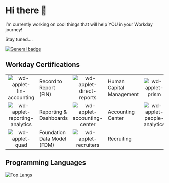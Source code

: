 # Hi there 👋
I’m currently working on cool things that will help YOU in your Workday journey!

Stay tuned....

[![General badge](https://img.shields.io/badge/Newsletter-Sign_Up-<COLOR>.svg)](https://mailchi.mp/6da047681f64/newsletter-signup)
 
Workday Certifications
-----
|     |    |     |    |     |    |
|:---:|:---|:---:|:---|:---:|:---|
| ![wd-applet-fin-accounting](https://github.com/mattmoh/mattmoh/assets/97799575/153e22aa-c06e-44a0-bab2-8ff8e36e2cd6) | Record to Report (FIN) | ![wd-applet-direct-reports](https://github.com/mattmoh/mattmoh/assets/97799575/c81f5f6c-4032-46ee-a534-45de8c8607cf) | Human Capital Management | ![wd-applet-prism](https://github.com/mattmoh/mattmoh/assets/97799575/bd8f6c95-4d43-4ebe-b653-981ef7c08863) | Prism Analytics |
| ![wd-applet-reporting-analytics](https://github.com/mattmoh/mattmoh/assets/97799575/9663a1e7-5c73-40d0-9214-cc4ae548fa6f) | Reporting & Dashboards | ![wd-applet-accounting-center](https://github.com/mattmoh/mattmoh/assets/97799575/6fcfd72d-cd84-4479-a763-35268d184d1a) | Accounting Center | ![wd-applet-people-analytics](https://github.com/mattmoh/mattmoh/assets/97799575/4624cd11-a2d6-413a-adc6-b7132146fbc7) | People Analytics |
| ![wd-applet-quad](https://github.com/mattmoh/mattmoh/assets/97799575/dba4c8e4-8b4a-44d3-8e38-1b0d852f9ddc) | Foundation Data Model (FDM) |![wd-applet-recruiters](https://github.com/mattmoh/mattmoh/assets/97799575/dee3cb4f-520f-42d9-a135-071079118f2a) | Recruiting |

Programming Languages
------
[![Top Langs](https://github-readme-stats.vercel.app/api/top-langs/?username=mattmoh&layoute=donut&bg_color=00000000)](https://github.com/amattmoh/github-readme-stats)

<!--
**mattmoh/mattmoh** is a ✨ _special_ ✨ repository because its `README.md` (this file) appears on your GitHub profile.

Here are some ideas to get you started:

- 🔭 I’m currently working on ...
- 🌱 I’m currently learning ...
- 👯 I’m looking to collaborate on ...
- 🤔 I’m looking for help with ...
- 💬 Ask me about ...
- 📫 How to reach me: ...
- 😄 Pronouns: ...
- ⚡ Fun fact: ...
-->



